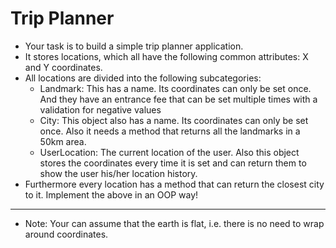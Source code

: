 # Trip Planner
* Your task is to build a simple trip planner application.
* It stores locations, which all have the following common attributes: X
and Y coordinates.
* All locations are divided into the following subcategories:
    * Landmark: This has a name. Its coordinates can only be set once.
And they have an entrance fee that can be set multiple times with a
validation for negative values
    * City: This object also has a name. Its coordinates can only be set
once. Also it needs a method that returns all the landmarks in a 50km
area.
    * UserLocation: The current location of the user. Also this object
stores the coordinates every time it is set and can return them to
show the user his/her location history.
* Furthermore every location has a method that can return the closest
city to it. Implement the above in an OOP way!
***
* Note: Your can assume that the earth is flat, i.e. there is no need to
wrap around coordinates.